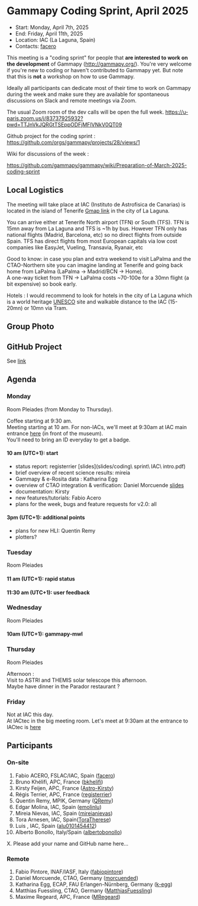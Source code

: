 # Gammapy Coding Sprint, April 2025

* Start: Monday, April 7th, 2025 
* End: Friday, April 11th, 2025
* Location: IAC (La Laguna, Spain)
* Contacts: [facero](https://github.com/facero)

This meeting is a "coding sprint" for people that **are interested to work on the development** of Gammapy
(http://gammapy.org/). You're very welcome if you're new to coding or haven't contributed to
Gammapy yet. But note that this is **not** a workshop on how to use Gammapy.

Ideally all participants can dedicate most of their time to work on Gammapy during the week and make sure they are available for spontaneous discussions on Slack and remote meetings via Zoom.

The usual Zoom room of the dev calls will be open the full week.
https://u-paris.zoom.us/j/83737925932?pwd=TTJnVkJQRGtTSEppODFjMFlVNkV0QT09

Github project for the coding sprint : https://github.com/orgs/gammapy/projects/28/views/1

Wiki for discussions of the week : 

https://github.com/gammapy/gammapy/wiki/Preparation-of-March-2025-coding-sprint

## Local Logistics

The meeting will take place at IAC (Instituto de Astrofisica de Canarias) is located in the island of Tenerife [Gmap link](https://maps.app.goo.gl/T1GSm5owLfRmhF17A) in the city of La Laguna.

You can arrive either at Tenerife North airport (TFN) or South (TFS).  TFN is 15mn away from La Laguna and TFS is ~1h by bus. 
However TFN only has national flights (Madrid, Barcelona, etc) so no direct flights from outside Spain. TFS has direct flights from most European capitals via low cost companies like EasyJet, Vueling, Transavia, Ryanair, etc

Good to know: in case you plan and extra weekend to visit LaPalma and the CTAO-Northern site  you can imagine landing at Tenerife and going back home from LaPalma (LaPalma -> Madrid/BCN -> Home).  
A one-way ticket from TFN -> LaPalma costs ~70-100e for a 30mn flight (a bit expensive) so book early.


Hotels : I would recommend to look for hotels in the city of La Laguna which is a world heritage [UNESCO](https://whc.unesco.org/fr/list/929/gallery/) site and walkable distance to the IAC (15-20mn) or 10mn via Tram.


## Group Photo

## GitHub Project

See [link](https://github.com/orgs/gammapy/projects/28/views/1?visibleFields=%5B%22Title%22%2C%22Assignees%22%2C%22Status%22%2C%22Linked+pull+requests%22%2C%22Type%22%2C%22Labels%22%5D)

## Agenda


### Monday
Room Pleiades (from Monday to Thursday). 

Coffee starting at 9:30 am.  
Meeting starting at 10 am.
For non-IACs, we'll meet at 9:30am at IAC main entrance [here](https://maps.app.goo.gl/R82vvDhMeSgoZ5Re6) (in front of the museum).  
You'll need to bring an ID everyday to get a badge.

#### 10 am (UTC+1): start
- status report: registerrier [slides](slides/coding\ sprint\ IAC\ intro.pdf)
- brief overview of recent science results: mireia
- Gammapy & e-Rosita data : Katharina Egg
- overview of CTAO integration & verification: Daniel Morcuende [slides](slides/Gammapy-CTAO-SAT-AIV.pdf)
- documentation: Kirsty 
- new features/tutorials: Fabio Acero
- plans for the week, bugs and feature requests for v2.0: all

#### 3pm (UTC+1): additional points
- plans for new HLI:  Quentin Remy
- plotters?

### Tuesday
Room Pleiades
#### 11 am (UTC+1): rapid status
#### 11:30 am (UTC+1): user feedback

### Wednesday
Room Pleiades

#### 10am (UTC+1): gammapy-mwl
  
### Thursday
Room Pleiades

Afternoon :   
Visit to ASTRI and THEMIS solar telescope this afternoon.    
Maybe have dinner in the Parador restaurant ?

### Friday

Not at IAC this day.  
At IACtec in the big meeting room.
Let's meet at 9:30am at the entrance to IACtec is [here](https://maps.app.goo.gl/9cF4rHbycY6kUzac6) 


## Participants


### On-site

1. Fabio ACERO, FSLAC/IAC, Spain  ([facero](https://github.com/facero))
2. Bruno Khélifi, APC, France ([bkhelifi](https://github.com/bkhelifi))
3. Kirsty Feijen, APC, France ([Astro-Kirsty](https://github.com/Astro-Kirsty))
4. Régis Terrier, APC, France ([registerrier](https://github.com/registerrier))
5. Quentin Remy, MPIK, Germany ([QRemy](https://github.com/QRemy))
6. Edgar Molina, IAC, Spain ([emolinlu](https://github.com/emolinlu))
7. Mireia Nievas, IAC, Spain ([mireianievas](https://github.com/mireianievas))
8. Tora Arnesen, IAC, Spain([ToraTherese](https://github.com/ToraTherese))
9. Luis , IAC, Spain ([alu0101454412](https://github.com/alu0101454412))
10. Alberto Bonollo, Italy/Spain ([albertobonollo](https://github.com//albertobonollo))

X. Please add your name and GitHub name here...

### Remote
1. Fabio Pintore, INAF/IASF, Italy ([fabiopintore](https://github.com/fabiopintore))
2. Daniel Morcuende, CTAO, Germany ([morcuended](https://github.com/morcuended))
3. Katharina Egg, ECAP, FAU Erlangen-Nürnberg, Germany ([k-egg](https://github.com/k-egg))
4. Matthias Fuessling, CTAO, Germany ([MatthiasFuessling](https://github.com/MatthiasFuessling))
5. Maxime Regeard, APC, France ([MRegeard](https://github.com/MRegeard))

